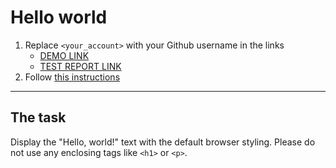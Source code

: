 # Hello world
1. Replace `<your_account>` with your Github username in the links
    - [DEMO LINK](https://Tata2222.github.io/layout_hello-world/) <br>
    - [TEST REPORT LINK](https://Tata2222.github.io/layout_hello-world/report/html_report/)
2. Follow [this instructions](https://mate-academy.github.io/layout_task-guideline/)
___

## The task
Display the "Hello, world!" text with the default browser styling. Please do not
use any enclosing tags like `<h1>` or `<p>`.
